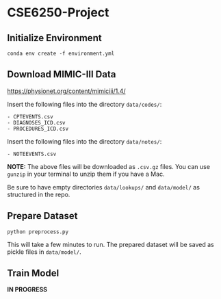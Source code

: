# CSE6250-Project

## Initialize Environment
```conda env create -f environment.yml```

## Download MIMIC-III Data

https://physionet.org/content/mimiciii/1.4/

Insert the following files into the directory `data/codes/`:

    - CPTEVENTS.csv
    - DIAGNOSES_ICD.csv
    - PROCEDURES_ICD.csv

Insert the following files into the directory `data/notes/`:

    - NOTEEVENTS.csv

**NOTE:** The above files will be downloaded as `.csv.gz` files. You can use `gunzip` in your terminal to unzip them if you have a Mac.

Be sure to have empty directories `data/lookups/` and `data/model/` as structured in the repo.

## Prepare Dataset

```python preprocess.py```

This will take a few minutes to run. The prepared dataset will be saved as pickle files in `data/model/`.

## Train Model

**IN PROGRESS**